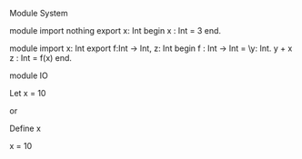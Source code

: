 
Module System

module
import nothing
export x: Int
begin
    x : Int = 3
end.

module
import x: Int
export f:Int -> Int, z: Int
begin
    f : Int -> Int  = \y: Int. y + x
    z : Int = f(x)
end.

module IO





<!-- Bindings -->
Let x = 10

or

Define x

x = 10